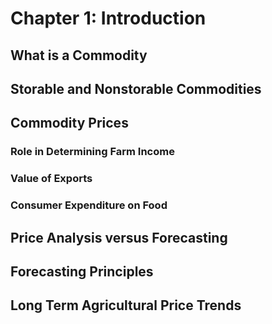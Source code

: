 Chapter 1: Introduction
=======================

What is a Commodity
-------------------

Storable and Nonstorable Commodities
------------------------------------

Commodity Prices
----------------

### Role in Determining Farm Income

### Value of Exports

### Consumer Expenditure on Food

Price Analysis versus Forecasting
---------------------------------

Forecasting Principles
----------------------

Long Term Agricultural Price Trends
-----------------------------------
